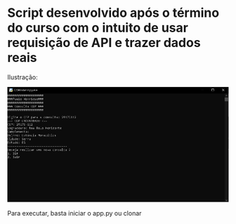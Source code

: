 # Script desenvolvido após o término do curso com o intuito de usar requisição de API e trazer dados reais


Ilustração:

![Web 1](menu.PNG)

 Para executar, basta iniciar o app.py ou clonar

